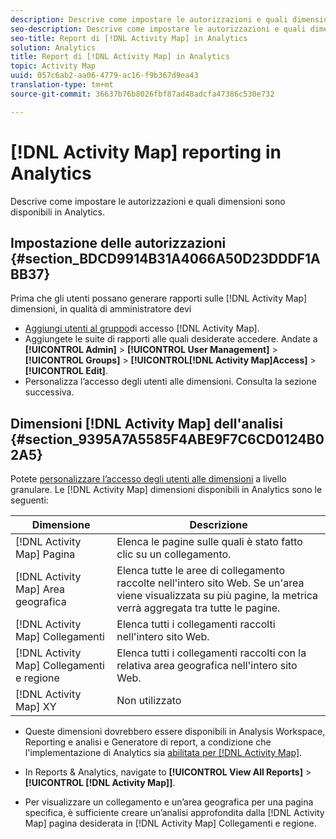 ```yaml
---
description: Descrive come impostare le autorizzazioni e quali dimensioni sono disponibili in Analytics.
seo-description: Descrive come impostare le autorizzazioni e quali dimensioni sono disponibili in Analytics.
seo-title: Report di [!DNL Activity Map] in Analytics
solution: Analytics
title: Report di [!DNL Activity Map] in Analytics
topic: Activity Map
uuid: 057c6ab2-aa06-4779-ac16-f9b367d9ea43
translation-type: tm+mt
source-git-commit: 36637b76b8026fbf87ad48adcfa47386c530e732

---
```



# [!DNL Activity Map] reporting in Analytics

Descrive come impostare le autorizzazioni e quali dimensioni sono disponibili in Analytics.

## Impostazione delle autorizzazioni {#section_BDCD9914B31A4066A50D23DDDF1ABB37}

Prima che gli utenti possano generare rapporti sulle [!DNL Activity Map] dimensioni, in qualità di amministratore devi

* [Aggiungi utenti al gruppo](/help/analyze/activity-map/activitymap-getting-started/activitymap-getting-started-admins/activitymap-enable.md)di accesso [!DNL Activity Map].
* Aggiungete le suite di rapporti alle quali desiderate accedere. Andate a **[!UICONTROL Admin]** &gt; **[!UICONTROL User Management]** &gt; **[!UICONTROL Groups]** &gt; **[!UICONTROL[!DNL Activity Map]Access]** &gt; **[!UICONTROL Edit]**.
* Personalizza l’accesso degli utenti alle dimensioni. Consulta la sezione successiva.

## Dimensioni [!DNL Activity Map] dell'analisi {#section_9395A7A5585F4ABE9F7C6CD0124B02A5}

Potete [personalizzare l’accesso degli utenti alle dimensioni](https://marketing.adobe.com/resources/help/en_US/reference/groups-dimensions.html) a livello granulare. Le [!DNL Activity Map] dimensioni disponibili in Analytics sono le seguenti:

| Dimensione | Descrizione |
|---|---|
| [!DNL Activity Map] Pagina | Elenca le pagine sulle quali è stato fatto clic su un collegamento. |
| [!DNL Activity Map] Area geografica | Elenca tutte le aree di collegamento raccolte nell'intero sito Web. Se un'area viene visualizzata su più pagine, la metrica verrà aggregata tra tutte le pagine. |
| [!DNL Activity Map] Collegamenti | Elenca tutti i collegamenti raccolti nell'intero sito Web. |
| [!DNL Activity Map] Collegamenti e regione | Elenca tutti i collegamenti raccolti con la relativa area geografica nell'intero sito Web. |
| [!DNL Activity Map] XY | Non utilizzato |

* Queste dimensioni dovrebbero essere disponibili in Analysis Workspace, Reporting e analisi e Generatore di report, a condizione che l'implementazione di Analytics sia [abilitata per [!DNL Activity Map]](/help/analyze/activity-map/activitymap-getting-started/activitymap-getting-started-admins/activitymap-enable.md).
* In Reports &amp; Analytics, navigate to **[!UICONTROL View All Reports]** &gt; **[!UICONTROL [!DNL Activity Map]]**.

* Per visualizzare un collegamento e un’area geografica per una pagina specifica, è sufficiente creare un’analisi approfondita dalla [!DNL Activity Map] pagina desiderata in [!DNL Activity Map] Collegamenti e regione.

